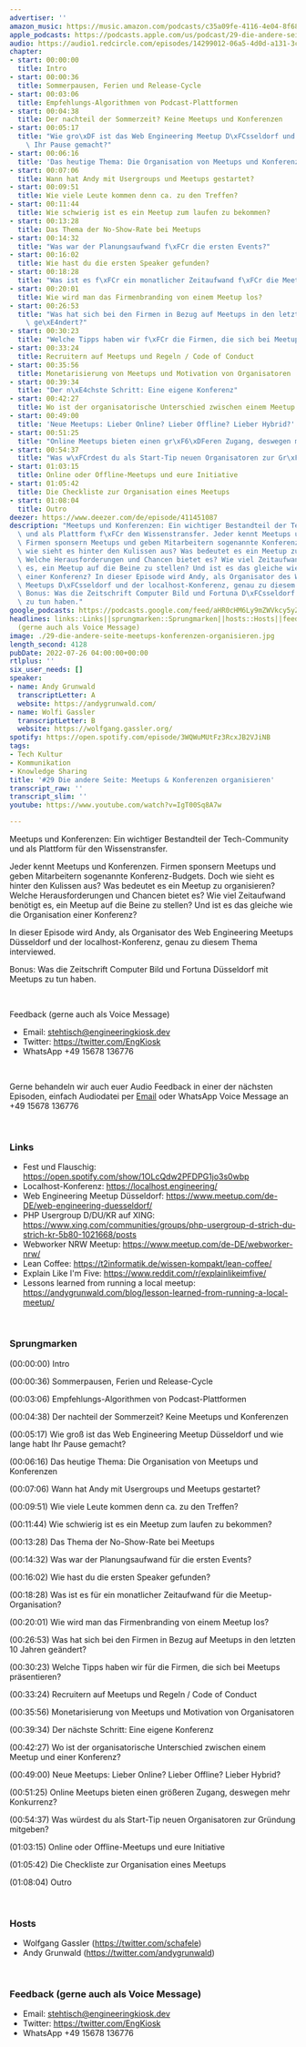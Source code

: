 ```yaml
---
advertiser: ''
amazon_music: https://music.amazon.com/podcasts/c35a09fe-4116-4e04-8f68-77d61b112e46/episodes/0377ea63-2955-41e8-ab74-2582dac8da8f/engineering-kiosk-29-die-andere-seite-meetups-konferenzen-organisieren
apple_podcasts: https://podcasts.apple.com/us/podcast/29-die-andere-seite-meetups-konferenzen-organisieren/id1603082924?i=1000571178079&uo=4
audio: https://audio1.redcircle.com/episodes/14299012-06a5-4d0d-a131-3c9b7b35f320/stream.mp3
chapter:
- start: 00:00:00
  title: Intro
- start: 00:00:36
  title: Sommerpausen, Ferien und Release-Cycle
- start: 00:03:06
  title: Empfehlungs-Algorithmen von Podcast-Plattformen
- start: 00:04:38
  title: Der nachteil der Sommerzeit? Keine Meetups und Konferenzen
- start: 00:05:17
  title: "Wie gro\xDF ist das Web Engineering Meetup D\xFCsseldorf und wie lange habt\
    \ Ihr Pause gemacht?"
- start: 00:06:16
  title: 'Das heutige Thema: Die Organisation von Meetups und Konferenzen'
- start: 00:07:06
  title: Wann hat Andy mit Usergroups und Meetups gestartet?
- start: 00:09:51
  title: Wie viele Leute kommen denn ca. zu den Treffen?
- start: 00:11:44
  title: Wie schwierig ist es ein Meetup zum laufen zu bekommen?
- start: 00:13:28
  title: Das Thema der No-Show-Rate bei Meetups
- start: 00:14:32
  title: "Was war der Planungsaufwand f\xFCr die ersten Events?"
- start: 00:16:02
  title: Wie hast du die ersten Speaker gefunden?
- start: 00:18:28
  title: "Was ist es f\xFCr ein monatlicher Zeitaufwand f\xFCr die Meetup-Organisation?"
- start: 00:20:01
  title: Wie wird man das Firmenbranding von einem Meetup los?
- start: 00:26:53
  title: "Was hat sich bei den Firmen in Bezug auf Meetups in den letzten 10 Jahren\
    \ ge\xE4ndert?"
- start: 00:30:23
  title: "Welche Tipps haben wir f\xFCr die Firmen, die sich bei Meetups pr\xE4sentieren?"
- start: 00:33:24
  title: Recruitern auf Meetups und Regeln / Code of Conduct
- start: 00:35:56
  title: Monetarisierung von Meetups und Motivation von Organisatoren
- start: 00:39:34
  title: "Der n\xE4chste Schritt: Eine eigene Konferenz"
- start: 00:42:27
  title: Wo ist der organisatorische Unterschied zwischen einem Meetup und einer Konferenz?
- start: 00:49:00
  title: 'Neue Meetups: Lieber Online? Lieber Offline? Lieber Hybrid?'
- start: 00:51:25
  title: "Online Meetups bieten einen gr\xF6\xDFeren Zugang, deswegen mehr Konkurrenz?"
- start: 00:54:37
  title: "Was w\xFCrdest du als Start-Tip neuen Organisatoren zur Gr\xFCndung mitgeben?"
- start: 01:03:15
  title: Online oder Offline-Meetups und eure Initiative
- start: 01:05:42
  title: Die Checkliste zur Organisation eines Meetups
- start: 01:08:04
  title: Outro
deezer: https://www.deezer.com/de/episode/411451087
description: "Meetups und Konferenzen: Ein wichtiger Bestandteil der Tech-Community\
  \ und als Plattform f\xFCr den Wissenstransfer. Jeder kennt Meetups und Konferenzen.\
  \ Firmen sponsern Meetups und geben Mitarbeitern sogenannte Konferenz-Budgets. Doch\
  \ wie sieht es hinter den Kulissen aus? Was bedeutet es ein Meetup zu organisieren?\
  \ Welche Herausforderungen und Chancen bietet es? Wie viel Zeitaufwand ben\xF6tigt\
  \ es, ein Meetup auf die Beine zu stellen? Und ist es das gleiche wie die Organisation\
  \ einer Konferenz? In dieser Episode wird Andy, als Organisator des Web Engineering\
  \ Meetups D\xFCsseldorf und der localhost-Konferenz, genau zu diesem Thema interviewed.\
  \ Bonus: Was die Zeitschrift Computer Bild und Fortuna D\xFCsseldorf mit Meetups\
  \ zu tun haben."
google_podcasts: https://podcasts.google.com/feed/aHR0cHM6Ly9mZWVkcy5yZWRjaXJjbGUuY29tLzBlY2ZkZmQ3LWZkYTEtNGMzZC05NTE1LTQ3NjcyN2Y5ZGY1ZQ/episode/MzAwNzYwMGYtYjNkNS00NWRiLTg4YzItZDUwMWVmZjMyYjQx?sa=X&ved=2ahUKEwjFjIyQ75X5AhUun3IEHe8YA_kQkfYCegQIARAF
headlines: links::Links||sprungmarken::Sprungmarken||hosts::Hosts||feedback-gerne-auch-als-voice-message::Feedback
  (gerne auch als Voice Message)
image: ./29-die-andere-seite-meetups-konferenzen-organisieren.jpg
length_second: 4128
pubDate: 2022-07-26 04:00:00+00:00
rtlplus: ''
six_user_needs: []
speaker:
- name: Andy Grunwald
  transcriptLetter: A
  website: https://andygrunwald.com/
- name: Wolfi Gassler
  transcriptLetter: B
  website: https://wolfgang.gassler.org/
spotify: https://open.spotify.com/episode/3WQWuMUtFz3RcxJB2VJiNB
tags:
- Tech Kultur
- Kommunikation
- Knowledge Sharing
title: '#29 Die andere Seite: Meetups & Konferenzen organisieren'
transcript_raw: ''
transcript_slim: ''
youtube: https://www.youtube.com/watch?v=IgT00Sq8A7w

---
```

<p>Meetups und Konferenzen: Ein wichtiger Bestandteil der Tech-Community und als Plattform für den Wissenstransfer.</p><p>Jeder kennt Meetups und Konferenzen. Firmen sponsern Meetups und geben Mitarbeitern sogenannte Konferenz-Budgets. Doch wie sieht es hinter den Kulissen aus? Was bedeutet es ein Meetup zu organisieren? Welche Herausforderungen und Chancen bietet es? Wie viel Zeitaufwand benötigt es, ein Meetup auf die Beine zu stellen? Und ist es das gleiche wie die Organisation einer Konferenz?</p><p>In dieser Episode wird Andy, als Organisator des Web Engineering Meetups Düsseldorf und der localhost-Konferenz, genau zu diesem Thema interviewed.</p><p>Bonus: Was die Zeitschrift Computer Bild und Fortuna Düsseldorf mit Meetups zu tun haben.</p><p><br></p><p>Feedback (gerne auch als Voice Message)</p><ul><li>Email: <a href="mailto:stehtisch@engineeringkiosk.dev" rel="nofollow">stehtisch@engineeringkiosk.dev</a></li><li>Twitter: <a href="https://twitter.com/EngKiosk" rel="nofollow">https://twitter.com/EngKiosk</a></li><li>WhatsApp +49 15678 136776</li></ul><p><br></p><p>Gerne behandeln wir auch euer Audio Feedback in einer der nächsten Episoden, einfach Audiodatei per <a href="http://stehtisch@engineeringkiosk.dev" rel="nofollow">Email</a> oder WhatsApp Voice Message an +49 15678 136776</p><p><br></p><h3 id="links">Links</h3><ul><li>Fest und Flauschig: <a href="https://open.spotify.com/show/1OLcQdw2PFDPG1jo3s0wbp" rel="nofollow">https://open.spotify.com/show/1OLcQdw2PFDPG1jo3s0wbp</a></li><li>Localhost-Konferenz: <a href="https://localhost.engineering/" rel="nofollow">https://localhost.engineering/</a></li><li>Web Engineering Meetup Düsseldorf: <a href="https://www.meetup.com/de-DE/web-engineering-duesseldorf/" rel="nofollow">https://www.meetup.com/de-DE/web-engineering-duesseldorf/</a></li><li>PHP Usergroup D/DU/KR auf XING: <a href="https://www.xing.com/communities/groups/php-usergroup-d-strich-du-strich-kr-5b80-1021668/posts" rel="nofollow">https://www.xing.com/communities/groups/php-usergroup-d-strich-du-strich-kr-5b80-1021668/posts</a></li><li>Webworker NRW Meetup: <a href="https://www.meetup.com/de-DE/webworker-nrw/" rel="nofollow">https://www.meetup.com/de-DE/webworker-nrw/</a></li><li>Lean Coffee: <a href="https://t2informatik.de/wissen-kompakt/lean-coffee/" rel="nofollow">https://t2informatik.de/wissen-kompakt/lean-coffee/</a></li><li>Explain Like I&#39;m Five: <a href="https://www.reddit.com/r/explainlikeimfive/" rel="nofollow">https://www.reddit.com/r/explainlikeimfive/</a></li><li>Lessons learned from running a local meetup: <a href="https://andygrunwald.com/blog/lesson-learned-from-running-a-local-meetup/" rel="nofollow">https://andygrunwald.com/blog/lesson-learned-from-running-a-local-meetup/</a></li></ul><p><br></p><h3 id="sprungmarken">Sprungmarken</h3><p>(00:00:00) Intro</p><p>(00:00:36) Sommerpausen, Ferien und Release-Cycle</p><p>(00:03:06) Empfehlungs-Algorithmen von Podcast-Plattformen</p><p>(00:04:38) Der nachteil der Sommerzeit? Keine Meetups und Konferenzen</p><p>(00:05:17) Wie groß ist das Web Engineering Meetup Düsseldorf und wie lange habt Ihr Pause gemacht?</p><p>(00:06:16) Das heutige Thema: Die Organisation von Meetups und Konferenzen</p><p>(00:07:06) Wann hat Andy mit Usergroups und Meetups gestartet?</p><p>(00:09:51) Wie viele Leute kommen denn ca. zu den Treffen?</p><p>(00:11:44) Wie schwierig ist es ein Meetup zum laufen zu bekommen?</p><p>(00:13:28) Das Thema der No-Show-Rate bei Meetups</p><p>(00:14:32) Was war der Planungsaufwand für die ersten Events?</p><p>(00:16:02) Wie hast du die ersten Speaker gefunden?</p><p>(00:18:28) Was ist es für ein monatlicher Zeitaufwand für die Meetup-Organisation?</p><p>(00:20:01) Wie wird man das Firmenbranding von einem Meetup los?</p><p>(00:26:53) Was hat sich bei den Firmen in Bezug auf Meetups in den letzten 10 Jahren geändert?</p><p>(00:30:23) Welche Tipps haben wir für die Firmen, die sich bei Meetups präsentieren?</p><p>(00:33:24) Recruitern auf Meetups und Regeln / Code of Conduct</p><p>(00:35:56) Monetarisierung von Meetups und Motivation von Organisatoren</p><p>(00:39:34) Der nächste Schritt: Eine eigene Konferenz</p><p>(00:42:27) Wo ist der organisatorische Unterschied zwischen einem Meetup und einer Konferenz?</p><p>(00:49:00) Neue Meetups: Lieber Online? Lieber Offline? Lieber Hybrid?</p><p>(00:51:25) Online Meetups bieten einen größeren Zugang, deswegen mehr Konkurrenz?</p><p>(00:54:37) Was würdest du als Start-Tip neuen Organisatoren zur Gründung mitgeben?</p><p>(01:03:15) Online oder Offline-Meetups und eure Initiative</p><p>(01:05:42) Die Checkliste zur Organisation eines Meetups</p><p>(01:08:04) Outro</p><p><br></p><h3 id="hosts">Hosts</h3><ul><li>Wolfgang Gassler (<a href="https://twitter.com/schafele" rel="nofollow">https://twitter.com/schafele</a>)</li><li>Andy Grunwald (<a href="https://twitter.com/andygrunwald" rel="nofollow">https://twitter.com/andygrunwald</a>)</li></ul><p><br></p><h3 id="feedback-gerne-auch-als-voice-message">Feedback (gerne auch als Voice Message)</h3><ul><li>Email: <a href="mailto:stehtisch@engineeringkiosk.dev" rel="nofollow">stehtisch@engineeringkiosk.dev</a></li><li>Twitter: <a href="https://twitter.com/EngKiosk" rel="nofollow">https://twitter.com/EngKiosk</a></li><li>WhatsApp +49 15678 136776</li></ul>